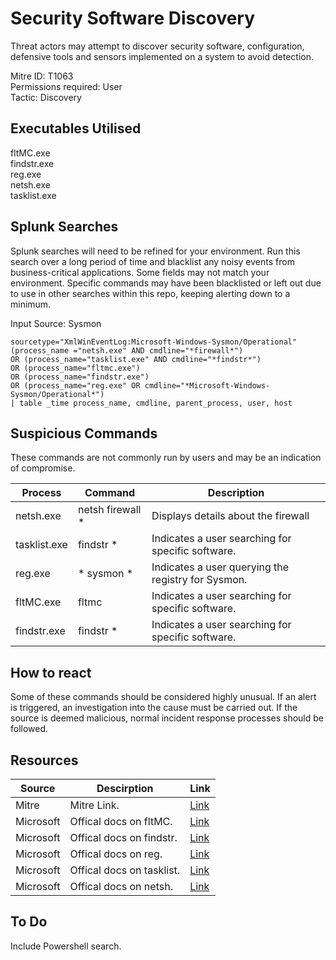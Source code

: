 # Security Software Discovery
Threat actors may attempt to discover security software, configuration, defensive tools and sensors implemented on a system to avoid detection. 

Mitre ID: T1063  
Permissions required: User  
Tactic: Discovery  

## Executables Utilised
fltMC.exe  
findstr.exe  
reg.exe  
netsh.exe  
tasklist.exe  

## Splunk Searches
Splunk searches will need to be refined for your environment. Run this search over a long period of time and blacklist any noisy events from business-critical applications. Some fields may not match your environment. Specific commands may have been blacklisted or left out due to use in other searches within this repo, keeping alerting down to a minimum.

Input Source: Sysmon
```
sourcetype="XmlWinEventLog:Microsoft-Windows-Sysmon/Operational"
(process_name ="netsh.exe" AND cmdline="*firewall*")
OR (process_name="tasklist.exe" AND cmdline="*findstr*")
OR (process_name="fltmc.exe")
OR (process_name="findstr.exe")
OR (process_name="reg.exe" OR cmdline="*Microsoft-Windows-Sysmon/Operational*")
| table _time process_name, cmdline, parent_process, user, host
```

## Suspicious Commands
These commands are not commonly run by users and may be an indication of compromise.

| Process  | Command | Description
| ------------- | ------------- | -------- | 
|netsh.exe |netsh firewall * | Displays details about the firewall|
|tasklist.exe | findstr * |Indicates a user searching for specific software. |
|reg.exe | * sysmon *  | Indicates a user querying the registry for Sysmon.|
| fltMC.exe  | fltmc |Indicates a user searching for specific software. |
| findstr.exe |findstr * |Indicates a user searching for specific software. | 

## How to react
Some of these commands should be considered highly unusual. If an alert is triggered, an investigation into the cause must be carried out. If the source is deemed malicious, normal incident response processes should be followed. 

## Resources

| Source | Descirption | Link | 
| --- | --- | --- |
|Mitre |Mitre Link. |[Link](https://attack.mitre.org/techniques/T1063/) |
|Microsoft|Offical docs on fltMC.|[Link](https://docs.microsoft.com/en-us/windows-hardware/drivers/ifs/development-and-testing-tools)|
|Microsoft|Offical docs on findstr.|[Link](https://docs.microsoft.com/en-us/windows-server/administration/windows-commands/findstr)|
|Microsoft|Offical docs on reg.|[Link](https://docs.microsoft.com/en-us/windows-server/administration/windows-commands/reg)|
|Microsoft|Offical docs on tasklist.|[Link](https://docs.microsoft.com/en-us/windows-server/administration/windows-commands/tasklist) 
|Microsoft|Offical docs on netsh.|[Link](https://docs.microsoft.com/en-us/windows-server/networking/technologies/netsh/netsh-contexts)|

## To Do
Include Powershell search.

